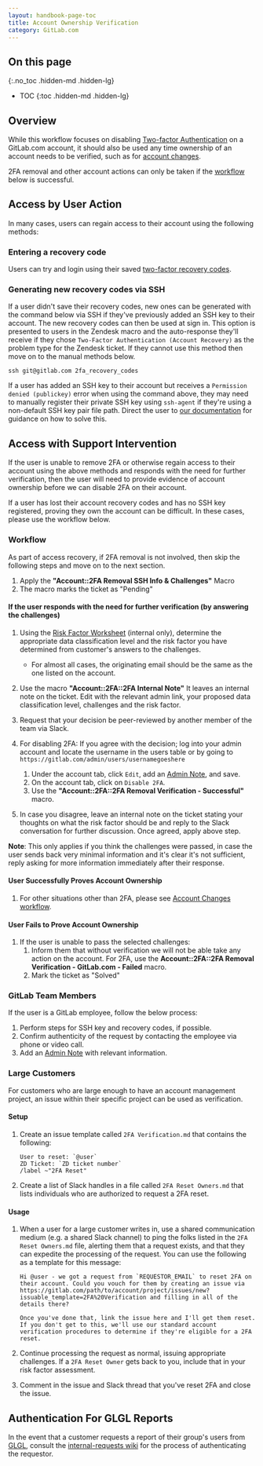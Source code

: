 ```yaml
---
layout: handbook-page-toc
title: Account Ownership Verification
category: GitLab.com
---
```


## On this page
{:.no_toc .hidden-md .hidden-lg}

- TOC
{:toc .hidden-md .hidden-lg}

## Overview

While this workflow focuses on disabling [Two-factor Authentication](http://docs.gitlab.com/ee/profile/two_factor_authentication.html) on a GitLab.com account, it should also be used any time ownership of an account needs to be verified, such as for [account changes](/handbook/support/workflows/account_changes.html).

2FA removal and other account actions can only be taken if the [workflow](#workflow) below is successful.

## Access by User Action

In many cases, users can regain access to their account using the following methods:

### Entering a recovery code

Users can try and login using their saved [two-factor recovery codes](https://docs.gitlab.com/ee/user/profile/account/two_factor_authentication.html#recovery-codes).

### Generating new recovery codes via SSH

If a user didn't save their recovery codes, new ones can be generated with the command below via SSH if they've previously added an SSH key to their account. The new recovery codes can then be used at sign in. This option is presented to users in the Zendesk macro and the auto-response they'll receive if they chose `Two-Factor Authentication (Account Recovery)` as the problem type for the Zendesk ticket. If they cannot use this method then move on to the manual methods below.

```plain
ssh git@gitlab.com 2fa_recovery_codes
```

If a user has added an SSH key to their account but receives a `Permission denied (publickey)` error when using the command above, they may need to manually register their private SSH key using `ssh-agent` if they're using a non-default SSH key pair file path. Direct the user to [our documentation](https://docs.gitlab.com/ee/ssh/README.html#working-with-non-default-ssh-key-pair-paths) for guidance on how to solve this.

## Access with Support Intervention

If the user is unable to remove 2FA or otherwise regain access to their account using the above methods and responds with the need for further verification, then the user will need to provide evidence of account ownership before we can disable 2FA on their account.

If a user has lost their account recovery codes and has no SSH key registered, proving they own the account can be difficult. In these cases, please use the workflow below.

### Workflow

As part of access recovery, if 2FA removal is not involved, then skip the following steps and move on to the next section.

1. Apply the **"Account::2FA Removal SSH Info & Challenges"** Macro
1. The macro marks the ticket as "Pending"

#### If the user responds with the need for further verification (by answering the challenges)

1. Using the [Risk Factor Worksheet](https://drive.google.com/drive/u/0/search?q=Risk%20factor%20worksheet%20parent:1nI4lCILooN-0U_RmPJP6_cNyIDgXJR99) (internal only), determine the appropriate data classification level and the risk factor you have determined from customer's answers to the challenges.
   - For almost all cases, the originating email should be the same as the one listed on the account.

1. Use the macro **"Account::2FA::2FA Internal Note"** It leaves an internal note on the ticket. Edit with the relevant admin link, your proposed data classification level, challenges and the risk factor.

1. Request that your decision be peer-reviewed by another member of the team via Slack.

1. For disabling 2FA: If you agree with the decision; log into your admin account and locate the username in the users table or by going to `https://gitlab.com/admin/users/usernamegoeshere`
      1. Under the account tab, click `Edit`, add an [Admin Note](/handbook/support/workflows/admin_note.html), and save.
      1. On the account tab, click on `Disable 2FA`.
      1. Use the **"Account::2FA::2FA Removal Verification - Successful"** macro.

1. In case you disagree, leave an internal note on the ticket stating your thoughts on what the risk factor should be and reply to the Slack conversation for further discussion. Once agreed, apply above step.

**Note**: This only applies if you think the challenges were passed, in case the user sends back very minimal information and it's clear it's not sufficient, reply asking for more information immediately after their response.

#### User Successfully Proves Account Ownership

1. For other situations other than 2FA, please see [Account Changes workflow](account_changes.html).

#### User Fails to Prove Account Ownership

1. If the user is unable to pass the selected challenges:
   1. Inform them that without verification we will not be able take any action on the account. For 2FA, use the **Account::2FA::2FA Removal Verification - GitLab.com - Failed** macro.
   1. Mark the ticket as "Solved"

### GitLab Team Members

If the user is a GitLab employee, follow the below process:

1. Perform steps for SSH key and recovery codes, if possible.
1. Confirm authenticity of the request by contacting the employee via phone or video call.
1. Add an [Admin Note](/handbook/support/workflows/admin_note.html) with relevant information.

### Large Customers

For customers who are large enough to have an account management project, an issue within their specific project can be used as verification.

#### Setup

1. Create an issue template called `2FA Verification.md` that contains the following:

   ```plain
   User to reset: `@user`
   ZD Ticket: `ZD ticket number`
   /label ~"2FA Reset"
   ```

1. Create a list of Slack handles in a file called `2FA Reset Owners.md` that lists individuals who are authorized to request a 2FA reset.

#### Usage

1. When a user for a large customer writes in, use a shared communication medium (e.g. a shared Slack channel) to ping the folks listed in the `2FA Reset Owners.md` file, alerting them that a request exists, and that they can expedite the processing of the request. You can use the following as a template for this message:

   ```plain
   Hi @user - we got a request from `REQUESTOR_EMAIL` to reset 2FA on their account. Could you vouch for them by creating an issue via https://gitlab.com/path/to/account/project/issues/new?issuable_template=2FA%20Verification and filling in all of the details there?

   Once you've done that, link the issue here and I'll get them reset. If you don't get to this, we'll use our standard account verification procedures to determine if they're eligible for a 2FA reset.
   ```

1. Continue processing the request as normal, issuing appropriate challenges. If a `2FA Reset Owner` gets back to you, include that in your risk factor assessment.
1. Comment in the issue and Slack thread that you've reset 2FA and close the issue.

## Authentication For GLGL Reports

In the event that a customer requests a report of their group's users from [GLGL](https://gitlab.com/gitlab-com/support/toolbox/glgl), consult the [internal-requests wiki](https://gitlab.com/gitlab-com/support/internal-requests/-/wikis/Procedures/GLGL-Report-Authentication) for the process of authenticating the requestor.
